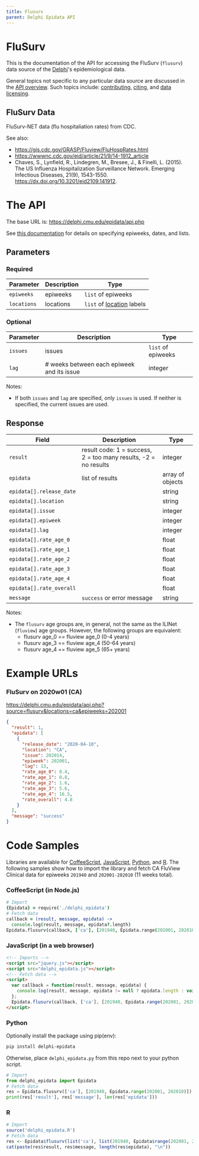 ```yaml
---
title: Flusurv
parent: Delphi Epidata API
---
```


# FluSurv

This is the documentation of the API for accessing the FluSurv (`flusurv`) data source of
the [Delphi](https://delphi.cmu.edu/)'s epidemiological data.

General topics not specific to any particular data source are discussed in the
[API overview](README.md). Such topics include:
[contributing](README.md#contributing), [citing](README.md#citing), and
[data licensing](README.md#data-licensing).

## FluSurv Data

FluSurv-NET data (flu hospitaliation rates) from CDC.

See also:
  - https://gis.cdc.gov/GRASP/Fluview/FluHospRates.html
  - https://wwwnc.cdc.gov/eid/article/21/9/14-1912_article
  - Chaves, S., Lynfield, R., Lindegren, M., Bresee, J., & Finelli, L. (2015).
    The US Influenza Hospitalization Surveillance Network. Emerging Infectious
    Diseases, 21(9), 1543-1550. https://dx.doi.org/10.3201/eid2109.141912.

# The API

The base URL is: https://delphi.cmu.edu/epidata/api.php

See [this documentation](README.md) for details on specifying epiweeks, dates, and lists.

## Parameters

### Required

| Parameter | Description | Type |
| --- | --- | --- |
| `epiweeks` | epiweeks | `list` of epiweeks |
| `locations` | locations | `list` of [location](../../labels/flusurv_locations.txt) labels |

### Optional

| Parameter | Description | Type |
| --- | --- | --- |
| `issues` | issues | `list` of epiweeks |
| `lag` | # weeks between each epiweek and its issue | integer |

Notes:
- If both `issues` and `lag` are specified, only `issues` is used.
If neither is specified, the current issues are used.

## Response

| Field | Description | Type |
| --- | --- | --- |
| `result` | result code: 1 = success, 2 = too many results, -2 = no results | integer |
| `epidata` | list of results | array of objects |
| `epidata[].release_date` | | string |
| `epidata[].location` | | string |
| `epidata[].issue` | | integer |
| `epidata[].epiweek` | | integer |
| `epidata[].lag` | | integer |
| `epidata[].rate_age_0` | | float |
| `epidata[].rate_age_1` | | float |
| `epidata[].rate_age_2` | | float |
| `epidata[].rate_age_3` | | float |
| `epidata[].rate_age_4` | | float |
| `epidata[].rate_overall` | | float |
| `message` | `success` or error message | string |

Notes:
* The `flusurv` age groups are, in general, not the same as the ILINet
(`fluview`) age groups. However, the following groups are equivalent:
  - flusurv age_0 == fluview age_0  (0-4 years)
  - flusurv age_3 == fluview age_4  (50-64 years)
  - flusurv age_4 == fluview age_5  (65+ years)

# Example URLs

### FluSurv on 2020w01 (CA)
https://delphi.cmu.edu/epidata/api.php?source=flusurv&locations=ca&epiweeks=202001

```json
{
  "result": 1,
  "epidata": [
    {
      "release_date": "2020-04-10",
      "location": "CA",
      "issue": 202014,
      "epiweek": 202001,
      "lag": 13,
      "rate_age_0": 8.4,
      "rate_age_1": 0.8,
      "rate_age_2": 1.6,
      "rate_age_3": 5.6,
      "rate_age_4": 16.5,
      "rate_overall": 4.8
    }
  ],
  "message": "success"
}
```

# Code Samples

Libraries are available for [CoffeeScript](../../src/client/delphi_epidata.coffee), [JavaScript](../../src/client/delphi_epidata.js), [Python](../../src/client/delphi_epidata.py), and [R](../../src/client/delphi_epidata.R).
The following samples show how to import the library and fetch CA FluView Clinical data for epiweeks `201940` and `202001-202010` (11 weeks total).

### CoffeeScript (in Node.js)

````coffeescript
# Import
{Epidata} = require('./delphi_epidata')
# Fetch data
callback = (result, message, epidata) ->
  console.log(result, message, epidata?.length)
Epidata.flusurv(callback, ['ca'], [201940, Epidata.range(202001, 202010)])
````

### JavaScript (in a web browser)

````html
<!-- Imports -->
<script src="jquery.js"></script>
<script src="delphi_epidata.js"></script>
<!-- Fetch data -->
<script>
  var callback = function(result, message, epidata) {
    console.log(result, message, epidata != null ? epidata.length : void 0);
  };
  Epidata.flusurv(callback, ['ca'], [201940, Epidata.range(202001, 202010)]);
</script>
````

### Python

Optionally install the package using pip(env):
````bash
pip install delphi-epidata
````

Otherwise, place `delphi_epidata.py` from this repo next to your python script.

````python
# Import
from delphi_epidata import Epidata
# Fetch data
res = Epidata.flusurv(['ca'], [201940, Epidata.range(202001, 202010)])
print(res['result'], res['message'], len(res['epidata']))
````

### R

````R
# Import
source('delphi_epidata.R')
# Fetch data
res <- Epidata$flusurv(list('ca'), list(201940, Epidata$range(202001, 202010)))
cat(paste(res$result, res$message, length(res$epidata), "\n"))
````
